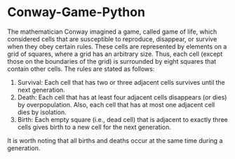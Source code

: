 # Conway-Game-Python
The mathematician Conway imagined a game, called game of life, which considered cells that are susceptible to reproduce, disappear, or survive when they obey certain rules. 
These cells are represented by elements on a grid of squares, where a grid has an arbitrary
size. Thus, each cell (except those on the boundaries of the grid) is surrounded by eight squares
that contain other cells. The rules are stated as follows:

1. Survival: Each cell that has two or three adjacent cells survives until the next generation.
2. Death: Each cell that has at least four adjacent cells disappears (or dies) by 
overpopulation. Also, each cell that has at most one adjacent cell dies by isolation.
3. Birth: Each empty square (i.e., dead cell) that is adjacent to exactly three cells gives birth
to a new cell for the next generation.

It is worth noting that all births and deaths occur at the same time during a generation.
